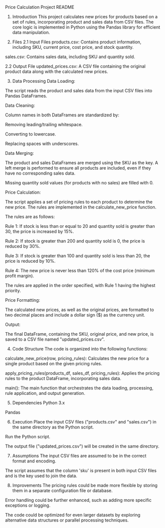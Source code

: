 Price Calculation Project README
1. Introduction
This project calculates new prices for products based on a set of rules, incorporating product and sales data from CSV files. The core logic is implemented in Python using the Pandas library for efficient data manipulation.

2. Files
2.1 Input Files
products.csv: Contains product information, including SKU, current price, cost price, and stock quantity.

sales.csv: Contains sales data, including SKU and quantity sold.

2.2 Output File
updated_prices.csv: A CSV file containing the original product data along with the calculated new prices.

3. Data Processing
Data Loading:

The script reads the product and sales data from the input CSV files into Pandas DataFrames.

Data Cleaning:

Column names in both DataFrames are standardized by:

Removing leading/trailing whitespace.

Converting to lowercase.

Replacing spaces with underscores.

Data Merging:

The product and sales DataFrames are merged using the SKU as the key. A left merge is performed to ensure all products are included, even if they have no corresponding sales data.

Missing quantity sold values (for products with no sales) are filled with 0.

Price Calculation:

The script applies a set of pricing rules to each product to determine the new price.  The rules are implemented in the calculate_new_price function.

The rules are as follows:

Rule 1: If stock is less than or equal to 20 and quantity sold is greater than 30, the price is increased by 15%.

Rule 2: If stock is greater than 200 and quantity sold is 0, the price is reduced by 30%.

Rule 3: If stock is greater than 100 and quantity sold is less than 20, the price is reduced by 10%.

Rule 4: The new price is never less than 120% of the cost price (minimum profit margin).

The rules are applied in the order specified, with Rule 1 having the highest priority.

Price Formatting:

The calculated new prices, as well as the original prices, are formatted to two decimal places and include a dollar sign ($) as the currency unit.

Output:

The final DataFrame, containing the SKU, original price, and new price, is saved to a CSV file named "updated_prices.csv".

4. Code Structure
The code is organized into the following functions:

calculate_new_price(row, pricing_rules): Calculates the new price for a single product based on the given pricing rules.

apply_pricing_rules(products_df, sales_df, pricing_rules): Applies the pricing rules to the product DataFrame, incorporating sales data.

main():  The main function that orchestrates the data loading, processing, rule application, and output generation.

5. Dependencies
Python 3.x

Pandas

6. Execution
Place the input CSV files ("products.csv" and "sales.csv") in the same directory as the Python script.

Run the Python script.

The output file ("updated_prices.csv") will be created in the same directory.

7. Assumptions
The input CSV files are assumed to be in the correct format and encoding.

The script assumes that the column 'sku' is present in both input CSV files and is the key used to join the data.

8. Improvements
The pricing rules could be made more flexible by storing them in a separate configuration file or database.

Error handling could be further enhanced, such as adding more specific exceptions or logging.

The code could be optimized for even larger datasets by exploring alternative data structures or parallel processing techniques.
